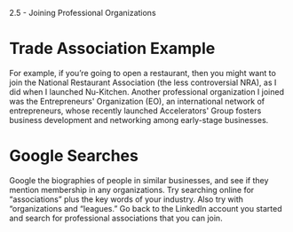 2.5 - Joining Professional Organizations

# Trade Association Example

For example, if you’re going to open a restaurant, then you might want to join the National Restaurant Association (the less controversial NRA), as I did when I launched Nu-Kitchen. Another professional organization I joined was the Entrepreneurs' Organization (EO), an international network of entrepreneurs, whose recently launched Accelerators' Group fosters business development and networking among early-stage businesses.

# Google Searches

Google the biographies of people in similar businesses, and see if they mention membership in any organizations. Try searching online for “associations” plus the key words of your industry. Also try with “organizations and “leagues.” Go back to the LinkedIn account you started and search for professional associations that you can join.
